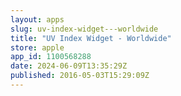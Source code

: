 ```yaml
---
layout: apps
slug: uv-index-widget---worldwide
title: "UV Index Widget - Worldwide"
store: apple
app_id: 1100568288
date: 2024-06-09T13:35:29Z
published: 2016-05-03T15:29:09Z
---
```

